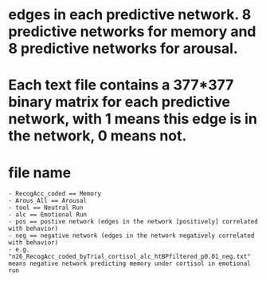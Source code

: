 # edges in each predictive network. 8 predictive networks for memory and 8 predictive networks for arousal.
# Each text file contains a 377*377 binary matrix for each predictive network, with 1 means this edge is in the network, 0 means not. 

# file name
    - RecogAcc_coded == Memory
    - Arous_All == Arousal
    - tool == Neutral Run
    - alc == Emotional Run
    - pos == postive network (edges in the network [positively] correlated with behavior)
    - neg == negative network (edges in the network negatively correlated with behavior)
    - e.g. "n26_RecogAcc_coded_byTrial_cortisol_alc_htBPfiltered_p0.01_neg.txt" means negative network predicting memory under cortisol in emotional run
